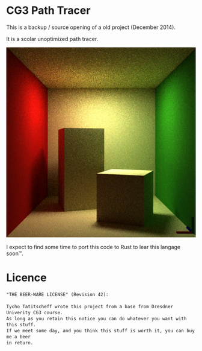 # CG3 Path Tracer

This is a backup / source opening of a old project (December 2014).

It is a scolar unoptimized path tracer.

![](image_pt.bmp)

I expect to find some time to port this code to Rust to lear this langage soon™.

# Licence

```
"THE BEER-WARE LICENSE" (Revision 42):

Tycho Tatitscheff wrote this project from a base from Dresdner Univerity CG3 course. 
As long as you retain this notice you can do whatever you want with this stuff. 
If we meet some day, and you think this stuff is worth it, you can buy me a beer 
in return.
```
